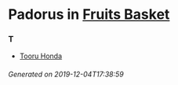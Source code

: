 # Padorus in [Fruits Basket](https://myanimelist.net/manga/102/Fruits_Basket)

### T
* [Tooru Honda](https://github.com/shadow578/Project-Padoru/blob/master/table-of-contents/characters/TooruHonda.md)

###### Generated on 2019-12-04T17:38:59
